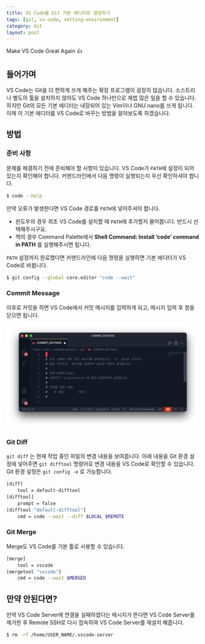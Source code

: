 ```yaml
---
title: VS Code를 Git 기본 에디터로 설정하기
tags: [git, vs-code, setting-environment]
category: Git
layout: post
---
```


Make VS Code Great Again 👍

<!--more-->

## 들어가며

VS Code는 Git을 더 편하게 쓰게 해주는 확장 프로그램이 굉장히 많습니다. 소스트리나 별도의 툴을 설치하지 않아도 VS Code 하나만으로 제법 많은 일을 할 수 있습니다. 하지만 Git의 모든 기본 에디터는 내장되어 있는 Vim이나 GNU nano를 쓰게 됩니다. 이제 이 기본 에디터를 VS Code로 바꾸는 방법을 알아보도록 하겠습니다.

## 방법

### 준비 사항

문제를 해결하기 전에 준비해야 할 사항이 있습니다. VS Code가 `PATH`에 설정이 되어 있는지 확인해야 합니다. 커맨드라인에서 다음 명령이 실행되는지 우선 확인하셔야 합니다.

```bash
$ code --help
```

만약 오류가 발생한다면 VS Code 경로를 `PATH`에 넣어주셔야 합니다.

- 윈도우의 경우 최초 VS Code를 설치할 때 `PATH`에 추가할지 물어봅니다. 반드시 선택해주시구요.
- 맥의 경우 Command Palette에서 **Shell Command: Install ‘code’ command in PATH** 를 실행해주시면 됩니다.

`PATH` 설정까지 완료했다면 커맨드라인에 다음 명령을 실행하면 기본 에디터가 VS Code로 바뀝니다.

```bash
$ git config --global core.editor "code --wait"
```

### Commit Message

이후로 커밋을 하면 VS Code에서 커밋 메시지를 입력하게 되고, 메시지 입력 후 창을 닫으면 됩니다.

![Git commit message](/assets/images/2021-11-12-make-vscode-default-git-editor/git-commit-msg.png)

### Git Diff

`git diff` 는 현재 작업 중인 파일의 변경 내용을 보여줍니다. 아래 내용을 Git 환경 설정에 넣어주면 `git difftool` 명령어로 변경 내용을 VS Code로 확인할 수 있습니다. Git 환경 설정은 `git config -e` 로 가능합니다.

```bash
[diff]
	tool = default-difftool
[difftool]
	prompt = false
[difftool "default-difftool"]
	cmd = code --wait --diff $LOCAL $REMOTE
```

### Git Merge

Merge도 VS Code를 기본 툴로 사용할 수 있습니다.

```bash
[merge]
    tool = vscode
[mergetool "vscode"]
    cmd = code --wait $MERGED
```

## 만약 안된다면?

만약 VS Code Server에 연결을 실패하였다는 메시지가 뜬다면 VS Code Server를 제거한 후 Remote SSH로 다시 접속하여 VS Code Server를 재설치 해줍니다.

```bash
$ rm -rf /home/USER_NAME/.vscode-server
```